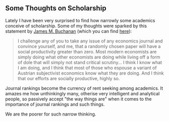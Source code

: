 ## Some Thoughts on Scholarship

Lately I have been very surprised to find how narrowly some academics conceive of scholarship. Some of my thoughts
were sparked by this statement by [James M. Buchanan][jbm] (which you can find [here][cato]):

> I challenge any of you to take any issue of any economics journal and convince yourself,
> and me, that a randomly chosen paper will have a social productivity greater than zero. Most modern economists
> are simply doing what other economists are doing while living off a form of dole that will simply not stand
> critical scrutiny... I think I know what I am doing, and I think that most of those who espouse a variant of Austrian
> subjectivist economics know what they are doing. And I think that our efforts are socially productive, highly
> so.


Journal rankings become the currency of rent seeking among academics. It amazes me how unthinkingly many, otherise very intelligent and analytical people, so passively accept "the way things are" when it comes to the importance of journal rankings and such things. 

We are the poorer for such narrow thinking. 

[jbm]: https://en.wikipedia.org/wiki/James_M._Buchanan
[cato]: https://object.cato.org/sites/cato.org/files/serials/files/cato-journal/1989/5/cj9n1-10.pdf
